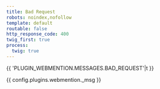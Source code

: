 ```yaml
---
title: Bad Request
robots: noindex,nofollow
template: default
routable: false
http_response_code: 400
twig_first: true
process:
  twig: true
---
```


{{ 'PLUGIN_WEBMENTION.MESSAGES.BAD_REQUEST'|t }}

{{ config.plugins.webmention._msg }}
